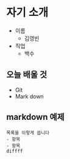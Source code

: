 <!-- 주석이구나아아아아아 -->

# 자기 소개

- 이름
    - 김영빈
- 직업
    - 백수

## 오늘 배울 것

- Git
- Mark down

## markdown 예제

```
목록을 이렇게 씁니다
- 항목
- 항목
diffff

```